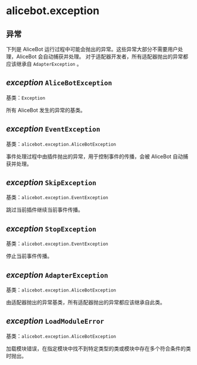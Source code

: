 # alicebot.exception

## 异常

下列是 AliceBot 运行过程中可能会抛出的异常。这些异常大部分不需要用户处理，AliceBot 会自动捕获并处理。
对于适配器开发者，所有适配器抛出的异常都应该继承自 `AdapterException` 。


## _exception_ `AliceBotException`

基类：`Exception`

所有 AliceBot 发生的异常的基类。


## _exception_ `EventException`

基类：`alicebot.exception.AliceBotException`

事件处理过程中由插件抛出的异常，用于控制事件的传播，会被 AliceBot 自动捕获并处理。


## _exception_ `SkipException`

基类：`alicebot.exception.EventException`

跳过当前插件继续当前事件传播。


## _exception_ `StopException`

基类：`alicebot.exception.EventException`

停止当前事件传播。


## _exception_ `AdapterException`

基类：`alicebot.exception.AliceBotException`

由适配器抛出的异常基类，所有适配器抛出的异常都应该继承自此类。


## _exception_ `LoadModuleError`

基类：`alicebot.exception.AliceBotException`

加载模块错误，在指定模块中找不到特定类型的类或模块中存在多个符合条件的类时抛出。
